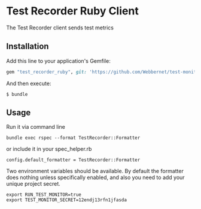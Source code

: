 # Test Recorder Ruby Client

The Test Recorder client sends test metrics

## Installation

Add this line to your application's Gemfile:

```ruby
gem "test_recorder_ruby", git: 'https://github.com/Webbernet/test-monitor-gem'
```

And then execute:

    $ bundle

## Usage

Run it via command line

```shell
bundle exec rspec --format TestRecorder::Formatter
```
or include it in your spec_helper.rb

```
config.default_formatter = TestRecorder::Formatter
```

Two environment variables should be available. By default the formatter does nothing unless specifically enabled, and also you need to add your unique project secret.

```shell
export RUN_TEST_MONITOR=true
export TEST_MONITOR_SECRET=12endj13rfn1jfasda
```



